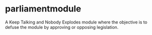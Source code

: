 # parliamentmodule
A Keep Talking and Nobody Explodes module where the objective is to defuse the module by approving or opposing legislation.
